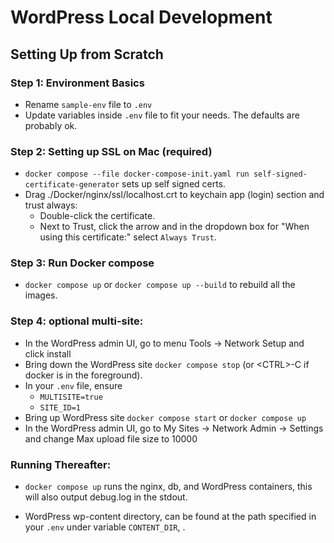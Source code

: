 # WordPress Local Development

## Setting Up from Scratch

### Step 1: Environment Basics
* Rename `sample-env` file to `.env`
* Update variables inside `.env` file to fit your needs. The defaults are probably ok.

### Step 2: Setting up SSL on Mac (required)
* ```docker compose --file docker-compose-init.yaml run self-signed-certificate-generator``` sets up self signed certs.
* Drag ./Docker/nginx/ssl/localhost.crt to keychain app (login) section and trust always:
  * Double-click the certificate.
  * Next to Trust, click the arrow and in the dropdown box for "When using this certificate:" select `Always Trust`.

### Step 3: Run Docker compose
* `docker compose up` or `docker compose up --build` to rebuild all the images.

### Step 4: optional multi-site:
* In the WordPress admin UI, go to menu Tools -> Network Setup and click install
* Bring down the WordPress site ```docker compose stop``` (or \<CTRL>-C if docker is in the foreground).
* In your `.env` file, ensure
  * ```MULTISITE=true```
  * ```SITE_ID=1```
* Bring up WordPress site ```docker compose start``` or ```docker compose up```
* In the WordPress admin UI, go to My Sites -> Network Admin -> Settings and change Max upload file size to 10000


### Running Thereafter:
* ```docker compose up``` runs the nginx, db, and WordPress containers, this will also output debug.log in the stdout.

* WordPress wp-content directory, can be found at the path specified in your `.env` under variable `CONTENT_DIR`, .